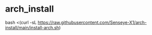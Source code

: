 # arch_install

bash <(curl -sL https://raw.githubusercontent.com/Senseye-X1/arch-install/main/install-arch.sh)
